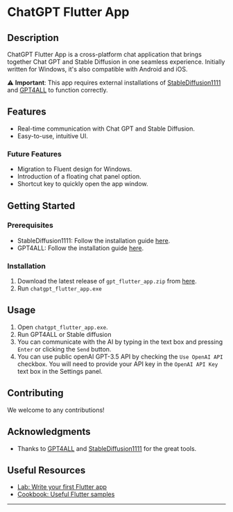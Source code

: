 # ChatGPT Flutter App 

## Description
ChatGPT Flutter App is a cross-platform chat application that brings together Chat GPT and Stable Diffusion in one seamless experience. Initially written for Windows, it's also compatible with Android and iOS.

:warning: **Important**: This app requires external installations of [StableDiffusion1111](link_here) and [GPT4ALL](https://github.com/nomic-ai/gpt4all) to function correctly.

## Features
- Real-time communication with Chat GPT and Stable Diffusion.
- Easy-to-use, intuitive UI.
  
### Future Features
- Migration to Fluent design for Windows.
- Introduction of a floating chat panel option.
- Shortcut key to quickly open the app window.

## Getting Started

### Prerequisites
- StableDiffusion1111: Follow the installation guide [here](https://github.com/AUTOMATIC1111/stable-diffusion-webui#installation-and-running).
- GPT4ALL: Follow the installation guide [here](https://github.com/nomic-ai/gpt4all#installation).

### Installation
1. Download the latest release of `gpt_flutter_app.zip` from [here](https://github.com/realkalash/chatgpt_flutter_app/releases/tag/1.0.0).
2. Run `chatgpt_flutter_app.exe`


## Usage
1. Open `chatgpt_flutter_app.exe`.
2. Run GPT4ALL or Stable diffusion
3. You can communicate with the AI by typing in the text box and pressing `Enter` or clicking the `Send` button.
4. You can use public openAI GPT-3.5 API by checking the `Use OpenAI API` checkbox. You will need to provide your API key in the `OpenAI API Key` text box in the Settings panel.

## Contributing
We welcome to any contributions! 

## Acknowledgments
- Thanks to [GPT4ALL](https://github.com/nomic-ai/gpt4all) and [StableDiffusion1111](https://github.com/AUTOMATIC1111/stable-diffusion-webui) for the great tools.
  
## Useful Resources
- [Lab: Write your first Flutter app](https://docs.flutter.dev/get-started/codelab)
- [Cookbook: Useful Flutter samples](https://docs.flutter.dev/cookbook)

---
